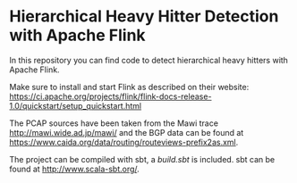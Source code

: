 # Hierarchical Heavy Hitter Detection with Apache Flink

In this repository you can find code to detect hierarchical heavy hitters with Apache Flink. 

Make sure to install and start Flink as described on their website:
<https://ci.apache.org/projects/flink/flink-docs-release-1.0/quickstart/setup_quickstart.html>

The PCAP sources have been taken from the Mawi trace <http://mawi.wide.ad.jp/mawi/> and the BGP data can be found at <https://www.caida.org/data/routing/routeviews-prefix2as.xml>.

The project can be compiled with sbt, a *build.sbt* is included. sbt can be
found at <http://www.scala-sbt.org/>.
